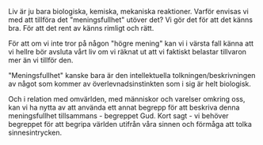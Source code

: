 Liv är ju bara biologiska, kemiska, mekaniska reaktioner. Varför envisas vi med att tillföra det "meningsfullhet" utöver det? Vi gör det för att det känns bra. För att det rent av känns rimligt och rätt.

För att om vi inte tror på någon "högre mening" kan vi i värsta fall känna att vi hellre bör avsluta vårt liv om vi räknat ut att vi faktiskt belastar tillvaron mer än vi tillför den.

"Meningsfullhet" kanske bara är den intellektuella tolkningen/beskrivningen av något som kommer av överlevnadsinstinkten som i sig är helt biologisk.

Och i relation med omvärlden, med människor och varelser omkring oss, kan vi ha nytta av att använda ett annat begrepp för att beskriva denna meningsfullhet tillsammans - begreppet Gud. Kort sagt - vi behöver begreppet för att begripa världen utifrån våra sinnen och förmåga att tolka sinnesintrycken.
